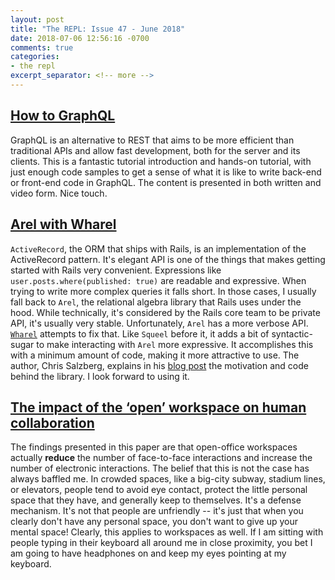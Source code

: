 ```yaml
---
layout: post
title: "The REPL: Issue 47 - June 2018"
date: 2018-07-06 12:56:16 -0700
comments: true
categories:
- the repl
excerpt_separator: <!-- more -->
---
```


## [How to GraphQL][1]

GraphQL is an alternative to REST that aims to be more efficient than traditional APIs and allow fast development, both for the server and its clients. This is a fantastic tutorial introduction and hands-on tutorial, with just enough code samples to get a sense of what it is like to write back-end or front-end code in GraphQL. The content is presented in both written and video form. Nice touch.

## [Arel with Wharel][2]

`ActiveRecord`, the ORM that ships with Rails, is an implementation of the ActiveRecord pattern. It's elegant API is one of the things that makes getting started with Rails very convenient. Expressions like `user.posts.where(published: true)` are readable and expressive. When trying to write more complex queries it falls short. In those cases, I usually fall back to `Arel`, the relational algebra library that Rails uses under the hood. While technically, it's considered by the Rails core team to be private API, it's usually very stable. Unfortunately, `Arel` has a more verbose API. [`Wharel`][2] attempts to fix that. Like `Squeel` before it, it adds a bit of syntactic-sugar to make interacting with `Arel` more expressive. It accomplishes this with a minimum amount of code, making it more attractive to use. The author, Chris Salzberg, explains in his [blog post][2] the motivation and code behind the library. I look forward to using it.

## [The impact of the ‘open’ workspace on human collaboration][3]

The findings presented in this paper are that open-office workspaces actually **reduce** the number of face-to-face interactions and increase the number of electronic interactions. The belief that this is not the case has always baffled me. In crowded spaces, like a big-city subway, stadium lines, or elevators, people tend to avoid eye contact, protect the little personal space that they have, and generally keep to themselves. It's a defense mechanism. It's not that people are unfriendly -- it's just that when you clearly don't have any personal space, you don't want to give up your mental space! Clearly, this applies to workspaces as well. If I am sitting with people typing in their keyboard all around me in close proximity, you bet I am going to have headphones on and keep my eyes pointing at my keyboard.

[1]: https://www.howtographql.com/
[2]: https://dejimata.com/2018/5/30/arel-with-wharel
[3]: http://rstb.royalsocietypublishing.org/content/373/1753/20170239
